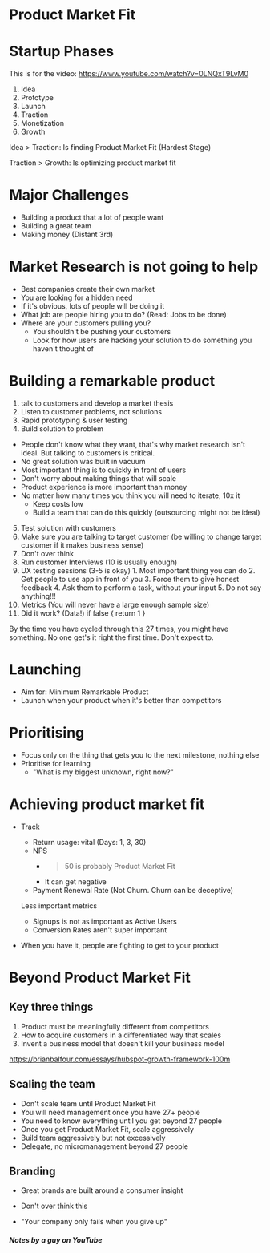 # Product Market Fit
# Startup Phases

This is for the video: https://www.youtube.com/watch?v=0LNQxT9LvM0

1. Idea
2. Prototype
3. Launch
4. Traction
5. Monetization
6. Growth

Idea > Traction: Is finding Product Market Fit (Hardest Stage)

Traction > Growth: Is optimizing product market fit

# Major Challenges

- Building a product that a lot of people want
- Building a great team
- Making money (Distant 3rd)

# Market Research is not going to help

- Best companies create their own market
- You are looking for a hidden need
- If it's obvious, lots of people will be doing it
- What job are people hiring you to do? (Read: Jobs to be done)
- Where are your customers pulling you?
  - You shouldn't be pushing your customers
  - Look for how users are hacking your solution to do something you haven't thought of

# Building a remarkable product

1. talk to customers and develop a market thesis
2. Listen to customer problems, not solutions
3. Rapid prototyping & user testing
4. Build solution to problem
  - People don't know what they want, that's why market research isn't ideal. But talking to customers is critical.
  - No great solution was built in vacuum
  - Most important thing is to quickly in front of users
  - Don't worry about making things that will scale
  - Product experience is more important than money
  - No matter how many times you think you will need to iterate, 10x it
    - Keep costs low
    - Build a team that can do this quickly (outsourcing might not be ideal)
5. Test solution with customers
  1. Make sure you are talking to target customer (be willing to change target customer if it makes business sense)
  2. Don't over think
  3. Run customer Interviews (10 is usually enough)
  4. UX testing sessions (3-5 is okay)
    1. Most important thing you can do
    2. Get people to use app in front of you
    3. Force them to give honest feedback
    4. Ask them to perform a task, without your input
    5. Do not say anything!!!
  5. Metrics (You will never have a large enough sample size)
6. Did it work? (Data!) if false { return 1 }

By the time you have cycled through this 27 times, you might have something. No one get's it right the first time. Don't expect to.

# Launching

- Aim for: Minimum Remarkable Product
- Launch when your product when it's better than competitors

# Prioritising

- Focus only on the thing that gets you to the next milestone, nothing else
- Prioritise for learning
  - "What is my biggest unknown, right now?"

# Achieving product market fit

- Track
  - Return usage: vital (Days: 1, 3, 30)
  - NPS
    - > 50 is probably Product Market Fit
    - It can get negative
  - Payment Renewal Rate (Not Churn. Churn can be deceptive)

  Less important metrics

  - Signups is not as important as Active Users
  - Conversion Rates aren't super important
- When you have it, people are fighting to get to your product

# Beyond Product Market Fit

## Key three things

1. Product must be meaningfully different from competitors
2. How to acquire customers in a differentiated way that scales
3. Invent a business model that doesn't kill your business model

https://brianbalfour.com/essays/hubspot-growth-framework-100m

## Scaling the team

- Don't scale team until Product Market Fit
- You will need management once you have 27+ people
- You need to know everything until you get beyond 27 people
- Once you get Product Market Fit, scale aggressively
- Build team aggressively but not excessively
- Delegate, no micromanagement  beyond 27 people

## Branding

- Great brands are built around a consumer insight
- Don't over think this

- "Your company only fails when you give up"

##### Notes by a guy on YouTube  
